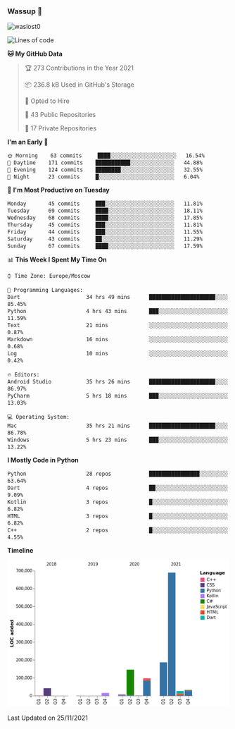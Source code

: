### Wassup 👋

<p align="left"> <img src="https://komarev.com/ghpvc/?username=waslost0" alt="waslost0" /></p>

<!--START_SECTION:waka-->
![Lines of code](https://img.shields.io/badge/From%20Hello%20World%20I%27ve%20Written-1.2%20million%20lines%20of%20code-blue)

**🐱 My GitHub Data** 

> 🏆 273 Contributions in the Year 2021
 > 
> 📦 236.8 kB Used in GitHub's Storage 
 > 
> 💼 Opted to Hire
 > 
> 📜 43 Public Repositories 
 > 
> 🔑 17 Private Repositories  
 > 
**I'm an Early 🐤** 

```text
🌞 Morning    63 commits     ████░░░░░░░░░░░░░░░░░░░░░   16.54% 
🌆 Daytime    171 commits    ███████████░░░░░░░░░░░░░░   44.88% 
🌃 Evening    124 commits    ████████░░░░░░░░░░░░░░░░░   32.55% 
🌙 Night      23 commits     █░░░░░░░░░░░░░░░░░░░░░░░░   6.04%

```
📅 **I'm Most Productive on Tuesday** 

```text
Monday       45 commits     ███░░░░░░░░░░░░░░░░░░░░░░   11.81% 
Tuesday      69 commits     ████░░░░░░░░░░░░░░░░░░░░░   18.11% 
Wednesday    68 commits     ████░░░░░░░░░░░░░░░░░░░░░   17.85% 
Thursday     45 commits     ███░░░░░░░░░░░░░░░░░░░░░░   11.81% 
Friday       44 commits     ███░░░░░░░░░░░░░░░░░░░░░░   11.55% 
Saturday     43 commits     ██░░░░░░░░░░░░░░░░░░░░░░░   11.29% 
Sunday       67 commits     ████░░░░░░░░░░░░░░░░░░░░░   17.59%

```


📊 **This Week I Spent My Time On** 

```text
⌚︎ Time Zone: Europe/Moscow

💬 Programming Languages: 
Dart                     34 hrs 49 mins      █████████████████████░░░░   85.45% 
Python                   4 hrs 43 mins       ███░░░░░░░░░░░░░░░░░░░░░░   11.59% 
Text                     21 mins             ░░░░░░░░░░░░░░░░░░░░░░░░░   0.87% 
Markdown                 16 mins             ░░░░░░░░░░░░░░░░░░░░░░░░░   0.68% 
Log                      10 mins             ░░░░░░░░░░░░░░░░░░░░░░░░░   0.42%

🔥 Editors: 
Android Studio           35 hrs 26 mins      █████████████████████░░░░   86.97% 
PyCharm                  5 hrs 18 mins       ███░░░░░░░░░░░░░░░░░░░░░░   13.03%

💻 Operating System: 
Mac                      35 hrs 21 mins      █████████████████████░░░░   86.78% 
Windows                  5 hrs 23 mins       ███░░░░░░░░░░░░░░░░░░░░░░   13.22%

```

**I Mostly Code in Python** 

```text
Python                   28 repos            ████████████████░░░░░░░░░   63.64% 
Dart                     4 repos             ██░░░░░░░░░░░░░░░░░░░░░░░   9.09% 
Kotlin                   3 repos             █░░░░░░░░░░░░░░░░░░░░░░░░   6.82% 
HTML                     3 repos             █░░░░░░░░░░░░░░░░░░░░░░░░   6.82% 
C++                      2 repos             █░░░░░░░░░░░░░░░░░░░░░░░░   4.55%

```


**Timeline**

![Chart not found](https://raw.githubusercontent.com/waslost0/waslost0/master/charts/bar_graph.png) 


 Last Updated on 25/11/2021
<!--END_SECTION:waka-->

